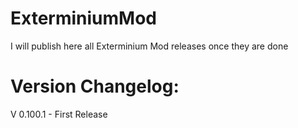 # ExterminiumMod
I will publish here all Exterminium Mod releases once they are done

# Version Changelog:
V 0.100.1 - First Release
